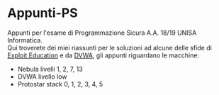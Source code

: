 # Appunti-PS
Appunti per l'esame di Programmazione Sicura A.A. 18/19 UNISA Informatica.  
Qui troverete dei miei riassunti per le soluzioni ad alcune delle sfide di [Exploit Education](http://exploit.education/) e da [DVWA](http://www.dvwa.co.uk/), gli appunti riguardano le macchine:
- Nebula livelli 1, 2, 7, 13
- DVWA livello low
- Protostar stack 0, 1, 2, 3, 4, 5
